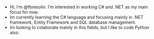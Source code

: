 - Hi, I’m @fbresolin. I’m interested in working C# and .NET as my main focus for now. 
- Im currently learning the C# language and focusing mainly in .NET framework, Entity Framework and SQL database management.
- Im looking to colaborate mainly in this fields, but I like to code Python also.

